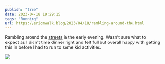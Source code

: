 ```yaml
---
publish: "true"
date: 2023-04-18 19:29:15
tags: "Running"
url: https://ericmwalk.blog/2023/04/18/rambling-around-the.html
---
```


Rambling around the [streets](http://www.strava.com/activities/8916122675) in the early evening. Wasn’t sure what to expect as I didn't time dinner right and felt full but overall happy with getting this in before I had to run to some kid activities.

![](https://ericmwalk.blog/uploads/2023/12d3c92467.jpg)